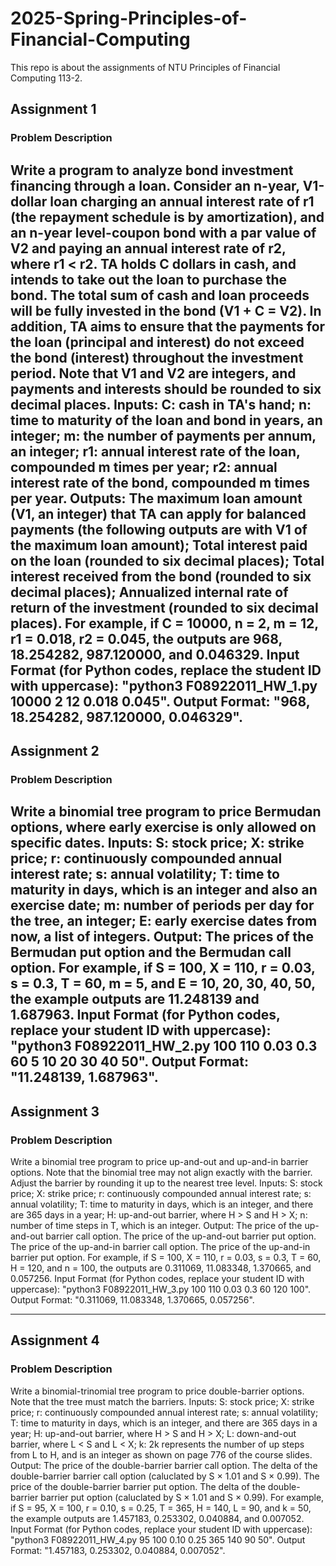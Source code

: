 # 2025-Spring-Principles-of-Financial-Computing

This repo is about the assignments of NTU Principles of Financial Computing 113-2.

## Assignment 1
### Problem Description
Write a program to analyze bond investment financing through a loan. Consider an n-year, V1-dollar loan charging an annual interest rate of r1 (the repayment schedule is by amortization), and an n-year level-coupon bond with a par value of V2 and paying an annual interest rate of r2, where r1 < r2. TA holds C dollars in cash, and intends to take out the loan to purchase the bond. The total sum of cash and loan proceeds will be fully invested in the bond (V1 + C = V2). In addition, TA aims to ensure that the payments for the loan (principal and interest) do not exceed the bond (interest) throughout the investment period. Note that V1 and V2 are integers, and payments and interests should be rounded to six decimal places. Inputs:
C: cash in TA's hand;
n: time to maturity of the loan and bond in years, an integer;
m: the number of payments per annum, an integer;
r1: annual interest rate of the loan, compounded m times per year;
r2: annual interest rate of the bond, compounded m times per year.
Outputs:
The maximum loan amount (V1, an integer) that TA can apply for balanced payments (the following outputs are with V1 of the maximum loan amount);
Total interest paid on the loan (rounded to six decimal places);
Total interest received from the bond (rounded to six decimal places);
Annualized internal rate of return of the investment (rounded to six decimal places).
For example, if C = 10000, n = 2, m = 12, r1 = 0.018, r2 = 0.045, the outputs are 968, 18.254282, 987.120000, and 0.046329. Input Format (for Python codes, replace the student ID with uppercase): "python3 F08922011_HW_1.py 10000 2 12 0.018 0.045". Output Format: "968, 18.254282, 987.120000, 0.046329". 
---

## Assignment 2
### Problem Description
Write a binomial tree program to price Bermudan options, where early exercise is only allowed on specific dates. Inputs:
S: stock price;
X: strike price;
r: continuously compounded annual interest rate;
s: annual volatility;
T: time to maturity in days, which is an integer and also an exercise date;
m: number of periods per day for the tree, an integer;
E: early exercise dates from now, a list of integers.
Output: The prices of the Bermudan put option and the Bermudan call option. For example, if S = 100, X = 110, r = 0.03, s = 0.3, T = 60, m = 5, and E = 10, 20, 30, 40, 50, the example outputs are 11.248139 and 1.687963. Input Format (for Python codes, replace your student ID with uppercase): "python3 F08922011_HW_2.py 100 110 0.03 0.3 60 5 10 20 30 40 50". Output Format: "11.248139, 1.687963". 
---

## Assignment 3
### Problem Description
Write a binomial tree program to price up-and-out and up-and-in barrier options. Note that the binomial tree may not align exactly with the barrier. Adjust the barrier by rounding it up to the nearest tree level. Inputs:
S: stock price;
X: strike price;
r: continuously compounded annual interest rate;
s: annual volatility;
T: time to maturity in days, which is an integer, and there are 365 days in a year;
H: up-and-out barrier, where H > S and H > X;
n: number of time steps in T, which is an integer.
Output:
The price of the up-and-out barrier call option.
The price of the up-and-out barrier put option.
The price of the up-and-in barrier call option.
The price of the up-and-in barrier put option.
For example, if S = 100, X = 110, r = 0.03, s = 0.3, T = 60, H = 120, and n = 100, the outputs are 0.311069, 11.083348, 1.370665, and 0.057256. Input Format (for Python codes, replace your student ID with uppercase): "python3 F08922011_HW_3.py 100 110 0.03 0.3 60 120 100". Output Format: "0.311069, 11.083348, 1.370665, 0.057256". 

---
## Assignment 4
### Problem Description
Write a binomial-trinomial tree program to price double-barrier options. Note that the tree must match the barriers. Inputs:
S: stock price;
X: strike price;
r: continuously compounded annual interest rate;
s: annual volatility;
T: time to maturity in days, which is an integer, and there are 365 days in a year;
H: up-and-out barrier, where H > S and H > X;
L: down-and-out barrier, where L < S and L < X;
k: 2k represents the number of up steps from L to H, and is an integer as shown on page 776 of the course slides.
Output:
The price of the double-barrier barrier call option.
The delta of the double-barrier barrier call option (caluclated by S × 1.01 and S × 0.99).
The price of the double-barrier barrier put option.
The delta of the double-barrier barrier put option (caluclated by S × 1.01 and S × 0.99).
For example, if S = 95, X = 100, r = 0.10, s = 0.25, T = 365, H = 140, L = 90, and k = 50, the example outputs are 1.457183, 0.253302, 0.040884, and 0.007052. Input Format (for Python codes, replace your student ID with uppercase): "python3 F08922011_HW_4.py 95 100 0.10 0.25 365 140 90 50". Output Format: "1.457183, 0.253302, 0.040884, 0.007052". 
